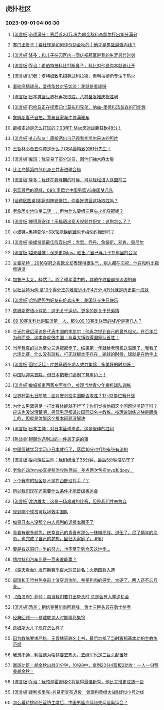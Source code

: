 ## 虎扑社区 
### 2023-09-01 04:06:30

1. [[流言板]必须满分！赛后近20万JR为胡金秋和李凯尔打出10分满分](https://bbs.hupu.com/61925506.html)

2. [寒门出贵子！看杜锋是如何评价胡金秋的！他才是男篮最强内线？](https://bbs.hupu.com/61925327.html)

3. [[流言板]隆多：和儿子在园区内一同庆祝冠军是我的生涯最佳时刻](https://bbs.hupu.com/61929382.html)

4. [[流言板]乔治：希伯特被科比打断鼻子，科比对他说你本就该让开](https://bbs.hupu.com/61922818.html)

5. [[流言板]记者：塔特姆致电招募过利拉德，但利拉德仍专注于热火](https://bbs.hupu.com/61929541.html)

6. [看轮廓猜球员，爱德华兹对答如流：我就是看球呀](https://bbs.hupu.com/61923690.html)

7. [[流言板]日本男篮世界杯再次取胜，八村垒发推庆祝胜利](https://bbs.hupu.com/61928103.html)

8. [[流言板]巴哈马正在探索归化莫布利兄弟、纳兹-里德和汤普森的可能性](https://bbs.hupu.com/61921540.html)

9. [詹姆斯妻子自拍，背景自家车库停满豪车](https://bbs.hupu.com/61925467.html)

10. [巅峰麦迪是怎么打球的？03年T-Mac面对雄鹿狂砍48分！](https://bbs.hupu.com/61921241.html)

11. [[流言板]关心队友！唐斯晒出自己观看李凯尔采访的照片](https://bbs.hupu.com/61930225.html)

12. [王哲林必备五件套是什么？CBA最精致的61分先生！](https://bbs.hupu.com/61925328.html)

13. [[流言板]库班：我交易了部分球员，因他们抽大麻太狠](https://bbs.hupu.com/61920104.html)

14. [比江岛慎第四节化身三井寿进球合辑](https://bbs.hupu.com/61928735.html)

15. [[流言板]隆多：我还在巅峰期的时候，可以轻松进入联盟前三](https://bbs.hupu.com/61925917.html)

16. [男篮最后的巅峰，08年奥运会中国男篮VS美国梦八队](https://bbs.hupu.com/61920529.html)

17. [[话题区圆桌]即将对阵安哥拉，你看好男篮这场取胜吗？](https://bbs.hupu.com/61919425.html)

18. [老詹历史地位坐二望一，但为什么要组三巨头才能夺冠呢？](https://bbs.hupu.com/61930939.html)

19. [[流言板]睡得真安详！乐福晒出爱犬视频并配文：这狗怎么了？](https://bbs.hupu.com/61930280.html)

20. [小波特+惠特莫尔+3次轮能换到篮网卡梅伦约翰逊吗？](https://bbs.hupu.com/61929337.html)

21. [[流言板]美媒投票最佳阵容出炉：库里、乔丹、詹姆斯、邓肯、奥尼尔](https://bbs.hupu.com/61918762.html)

22. [[流言板]越来越像！保罗更新Ins，晒出了自己与儿子在车里的合照](https://bbs.hupu.com/61930353.html)

23. [文霍斯特：2016夺冠之夜欧文却表现得很生气，别人都在庆祝，他在和科比视频通话](https://bbs.hupu.com/61918987.html)

24. [加鲁巴太太，释然了。除了球星潜力的，其他在联盟都是流浪的命](https://bbs.hupu.com/61931514.html)

25. [以杜兰特为例 拿10个得分王的难度远小于4万分 4万分就是历史第一成就](https://bbs.hupu.com/61927773.html)

26. [[流言板]哈特晒照为好友布伦森庆生：美国队长生日快乐](https://bbs.hupu.com/61930153.html)

27. [詹姆斯寄语小球员：这无关于运动，更多的是关于兄弟情](https://bbs.hupu.com/61927862.html)

28. [09 10赛季科比是联盟第一人，那么09 10赛季联盟的MVP是第几人？](https://bbs.hupu.com/61928556.html)

29. [今天的赛后采访是代表中国的李凯尔！他再次提到自己的曾外祖父。在百年后为他而战，这本身就很中国！恭喜大锤取得国家队首胜！](https://bbs.hupu.com/61925953.html)

30. [当年我真的以为至少三连冠起步了，结果第一年就给老司机送温暖了，我看了六场比赛，什么没有球权，打无球根本不存在，输球的时候，球就是在他手上](https://bbs.hupu.com/61928486.html)

31. [[流言板]回忆泛起！库兹马晒在湖人效力集锦：多美好的时刻呀！](https://bbs.hupu.com/61917841.html)

32. [中国队迎来首胜，但日本把我们逼到了悬崖边上！](https://bbs.hupu.com/61928129.html)

33. [[流言板]詹姆斯重回家乡阿克伦，参观当地青少年橄榄球队训练](https://bbs.hupu.com/61926959.html)

34. [世界杯第七日前瞻：面对安哥拉中国能否取胜？17-32排位赛开战](https://bbs.hupu.com/61917106.html)

35. [为什么男篮男足一打比赛体能就不行了？你们觉得他把这个问题说清楚了吗？应该也没说清楚吧，男篮男足都请过国际知名主教练，按理说训练这块是跟得上的，但就是体能这个根本问题没解决](https://bbs.hupu.com/61917232.html)

36. [[流言板]日本主帅：对日本篮球来说，这是很棒的胜利](https://bbs.hupu.com/61929158.html)

37. [[卧谈会]聊聊你遇到过的一件最无语的事](https://bbs.hupu.com/61928932.html)

38. [中国篮球学习学习小日本就行了，落后10分也打的有张有法的](https://bbs.hupu.com/61927262.html)

39. [[流言板]委内瑞拉主帅：我们统治了35分钟，最后5分钟没防守了](https://bbs.hupu.com/61929194.html)

40. [老詹的四次mvp真是统治攻防两端，差点两次包揽mvp和dpoy。](https://bbs.hupu.com/61930236.html)

41. [下个赛季的掘金是不是在西部没对手了？](https://bbs.hupu.com/61929445.html)

42. [所以我们现在还需要什么条件才能晋级奥运会](https://bbs.hupu.com/61924925.html)

43. [[流言板]渡边雄太：这是一场艰难的比赛，但是我们并未放弃](https://bbs.hupu.com/61928984.html)

44. [规划哪个球员可以拯救中国队](https://bbs.hupu.com/61928105.html)

45. [如果日本人没那个白人规划的话根本赢不了](https://bbs.hupu.com/61930497.html)

46. [青春有很多颜色，庆幸自己的青春有那么一抹橄榄绿，退伍了，尽了俩年的义务，也完成了自己的梦想，回归大家庭了，JR们](https://bbs.hupu.com/61929947.html)

47. [要是有这哥们一半的努力，也不至于到今天这地步…](https://bbs.hupu.com/61928899.html)

48. [博尔特和汽车比赛一百米谁能赢？](https://bbs.hupu.com/61930330.html)

49. [《露天看台》发布新赛季百大球员排名：火箭四将入选](https://bbs.hupu.com/61928313.html)

50. [周琦和王哲林热身前上演窒息攻防，拳拳到肉的感觉，太硬了，两人还不忘互夸。](https://bbs.hupu.com/61930105.html)

51. [【西海岸】乔帅：每当我们要打出势头时 总是会有人葬送机会](https://bbs.hupu.com/61919344.html)

52. [[流言板]汤爸：相信克莱能重回巅峰，勇士三巨头该在勇士终老](https://bbs.hupu.com/61925880.html)

53. [经典回顾——易建联湖人时期精彩集锦](https://bbs.hupu.com/61928994.html)

54. [詹姆斯大儿子现在怎么样了](https://bbs.hupu.com/61929970.html)

55. [因为教练要求严格，王哲林等联名上书，最后炒掉了当时狠抓基本功的主教练范斌](https://bbs.hupu.com/61919692.html)

56. [我想不通，利拉德为啥非要去热火，去绿军也是三巨头配置呀](https://bbs.hupu.com/61930116.html)

57. [赢球功臣！胡金秋出战31分钟，10投8中，拿到20分4篮板2助攻！一人一句赞美胡金秋！](https://bbs.hupu.com/61924733.html)

58. [[流言板]乔治：我预测霍姆格伦将赢得最佳新秀，他比文班更成熟一些](https://bbs.hupu.com/61923072.html)

59. [[流言板]裁判埃里克-刘易斯宣布退役，曾漏判黄绿大战&疑似小号对线](https://bbs.hupu.com/61916338.html)

60. [怎么看待姚明任篮协主席后，中国男篮连续错失两届奥运会？](https://bbs.hupu.com/61929733.html)

